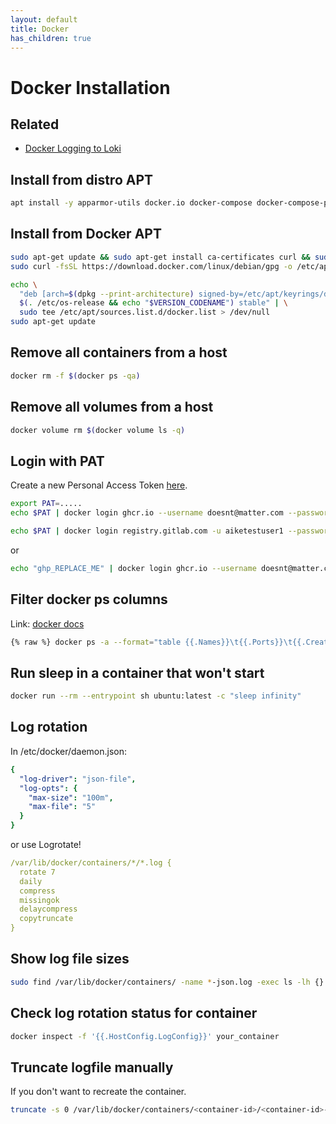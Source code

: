 ```yaml
---
layout: default
title: Docker
has_children: true
---
```


# Docker Installation

## Related

- [Docker Logging to Loki](https://docs.aikedejongste.nl/logging/loki.html)

## Install from distro APT

```bash
apt install -y apparmor-utils docker.io docker-compose docker-compose-plugin
```

## Install from Docker APT

```bash
sudo apt-get update && sudo apt-get install ca-certificates curl && sudo install -m 0755 -d /etc/apt/keyrings
sudo curl -fsSL https://download.docker.com/linux/debian/gpg -o /etc/apt/keyrings/docker.asc && sudo chmod a+r /etc/apt/keyrings/docker.asc

echo \
  "deb [arch=$(dpkg --print-architecture) signed-by=/etc/apt/keyrings/docker.asc] https://download.docker.com/linux/debian \
  $(. /etc/os-release && echo "$VERSION_CODENAME") stable" | \
  sudo tee /etc/apt/sources.list.d/docker.list > /dev/null
sudo apt-get update
```

## Remove all containers from a host

```bash
docker rm -f $(docker ps -qa)
```

## Remove all volumes from a host

```bash
docker volume rm $(docker volume ls -q)
```

## Login with PAT

Create a new Personal Access Token [here](https://github.com/settings/tokens/new).

```bash
export PAT=.....
echo $PAT | docker login ghcr.io --username doesnt@matter.com --password-stdin

echo $PAT | docker login registry.gitlab.com -u aiketestuser1 --password-stdin
```

or

```bash
echo "ghp_REPLACE_ME" | docker login ghcr.io --username doesnt@matter.com --password-stdin
```

## Filter docker ps columns

Link: [docker docs](https://docs.docker.com/engine/reference/commandline/ps/#format)

```bash
{% raw %} docker ps -a --format="table {{.Names}}\t{{.Ports}}\t{{.CreatedAt}}\t{{.Status}}\t{{.Mounts}}" {% endraw %}
```

## Run sleep in a container that won't start

```bash
docker run --rm --entrypoint sh ubuntu:latest -c "sleep infinity"
```

## Log rotation

In /etc/docker/daemon.json:

```yaml
{
  "log-driver": "json-file",
  "log-opts": {
    "max-size": "100m",
    "max-file": "5"
  }
}
```

or use Logrotate!

```yaml
/var/lib/docker/containers/*/*.log {
  rotate 7
  daily
  compress
  missingok
  delaycompress
  copytruncate
}
```

## Show log file sizes

```bash
sudo find /var/lib/docker/containers/ -name *-json.log -exec ls -lh {} \;
```

## Check log rotation status for container

```bash
docker inspect -f '{{.HostConfig.LogConfig}}' your_container
```

## Truncate logfile manually

If you don't want to recreate the container.

```bash
truncate -s 0 /var/lib/docker/containers/<container-id>/<container-id>-json.log
```


